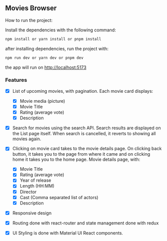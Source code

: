 ## Movies Browser

How to run the project:

Install the dependencies with the following command:

```bash
npm install or yarn install or pnpm install
```

after installing dependencies, run the project with:

```bash
npm run dev or yarn dev or pnpm dev
```
the app will run on [http://localhost:5173](http://localhost:5173)

### Features

-   [x] List of upcoming movies, with pagination. Each movie card displays:

    -   [x] Movie media (picture)
    -   [x] Movie Title
    -   [x] Rating (average vote)
    -   [x] Description

-   [x] Search for movies using the search API. Search results are displayed on the List page itself. When search is cancelled, it reverts to showing all movies again.
-   [x] Clicking on movie card takes to the movie details page. On clicking back button, it takes you to the page from where it came and on clicking home it takes you to the home page. Movie details page, with:
    -   [x] Movie Title
    -   [x] Rating (average vote)
    -   [x] Year of release
    -   [x] Length (HH:MM)
    -   [x] Director
    -   [x] Cast (Comma separated list of actors)
    -   [x] Description
-   [x] Responsive design
-   [x] Routing done with react-router and state management done with redux
-   [x] UI Styling is done with Material UI React components.
